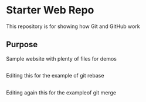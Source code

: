 # Starter Web Repo

This repository is for showing how Git and GitHub work

## Purpose

Sample website with plenty of files for demos

##
Editing this for the example of git rebase

##
Editing again this for the exampleof git merge
